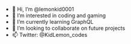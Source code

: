 - 👋 Hi, I’m @lemonkid0001
- 👀 I’m interested in coding and gaming
- 🌱 I’m currently learning GraphQL
- 💞️ I’m looking to collaborate on future projects
- 📫 Twitter: @KidLemon_codes
